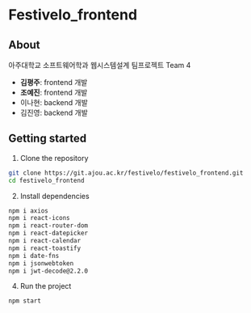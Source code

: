# Festivelo_frontend

## About
아주대학교 소프트웨어학과 웹시스템설계 팀프로젝트 Team 4
- **김평주**: frontend 개발
- **조예진**: frontend 개발
- 이나현: backend 개발
- 김진영: backend 개발

## Getting started
1. Clone the repository
```bash
git clone https://git.ajou.ac.kr/festivelo/festivelo_frontend.git
cd festivelo_frontend
```

2. Install dependencies
```bash
npm i axios
npm i react-icons
npm i react-router-dom
npm i react-datepicker
npm i react-calendar
npm i react-toastify
npm i date-fns
npm i jsonwebtoken
npm i jwt-decode@2.2.0
```


4. Run the project
```bash
npm start
```